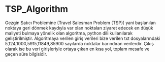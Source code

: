 # TSP_Algorithm
Gezgin Satıcı Problemine (Travel Salesman Problem (TSP)) yani başlanılan noktaya geri dönmek kaydıyla var olan noktaları ziyaret edecek en düşük maliyeti bulmaya yönelik olan algoritma, python dili kullanılarak geliştirilmiştir. Algoritmaya verilen giriş verileri bize verilen txt dosyalarındaki 5,124,1000,5915,11849,85900 sayılarda noktalar barındıran verilerdir. Çıkış olarak ise bu veri girişleriyle ortaya çıkan en kısa yol, toplam mesafe ve geçen süre bilgisidir.
